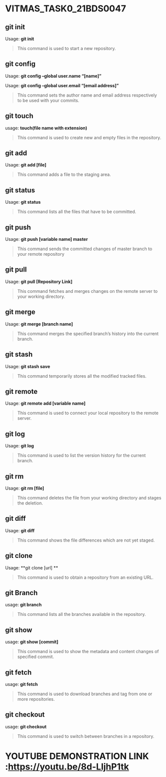 # VITMAS_TASK0_21BDS0047

## git init
Usage: **git init**

>This command is used to start a new repository.

## git config
Usage: **git config –global user.name “[name]”**

Usage: **git config –global user.email “[email address]”** 

>This command sets the author name and email address respectively to be used with your commits.

## git touch
usage: **touch(file name with extension)**

>This command is used to create new and empty files in the repository.

## git add
Usage: **git add [file]**  

>This command adds a file to the staging area.

## git status
Usage: **git status** 

>This command lists all the files that have to be committed.

## git push
Usage: **git push [variable name] master**

>This command sends the committed changes of master branch to your remote repository

## git pull
Usage: **git pull [Repository Link]**

>This command fetches and merges changes on the remote server to your working directory.

## git merge
Usage: **git merge [branch name]**

>This command merges the specified branch’s history into the current branch.

## git stash
Usage: **git stash save**  

>This command temporarily stores all the modified tracked files.

## git remote
Usage: **git remote add [variable name]**

>This command is used to connect your local repository to the remote server.

## git log
Usage: **git log**  

>This command is used to list the version history for the current branch.

## git rm
Usage: **git rm [file]**

>This command deletes the file from your working directory and stages the deletion.

## git diff
Usage: **git diff**

>This command shows the file differences which are not yet staged.

## git clone
Usage: **git clone [url] **

>This command is used to obtain a repository from an existing URL.

## git Branch
usage: **git branch**

>This command lists all the branches available in the repository.

## git show 
usage:  **git show [commit]**

>This command is used to show the metadata and content changes of specified commit.

## git fetch 
usage: **git fetch<repo URL>**

>This command is used to download branches and tag from one or more repositories.  
  
## git checkout
usage: **git checkout<branch name>**
  
>This command is used to switch between branches in a repository.
  
# YOUTUBE DEMONSTRATION LINK :https://youtu.be/8d-LIjhP1tk

   
  






